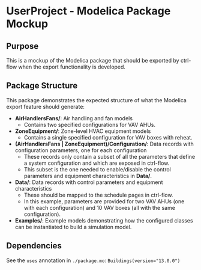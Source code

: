 # UserProject - Modelica Package Mockup

## Purpose

This is a mockup of the Modelica package that should be exported by ctrl-flow when the export functionality is developed.

## Package Structure

This package demonstrates the expected structure of what the Modelica export feature should generate:

- **AirHandlersFans/**: Air handling and fan models
  - Contains two specified configurations for VAV AHUs.
- **ZoneEquipment/**: Zone-level HVAC equipment models
  - Contains a single specified configuration for VAV boxes with reheat.
- **(AirHandlersFans | ZoneEquipment)/Configuration/**: Data records with configuration parameters, one for each configuration
  - These records only contain a subset of all the parameters that define a system configuration and which are exposed in ctrl-flow.
  - This subset is the one needed to enable/disable the control parameters and equipment characteristics in **Data/**.
- **Data/**: Data records with control parameters and equipment characteristics
  - These should be mapped to the schedule pages in ctrl-flow.
  - In this example, parameters are provided for two VAV AHUs (one with each configuration) and 10 VAV boxes (all with the same configuration).
- **Examples/**: Example models demonstrating how the configured classes can be instantiated to build a simulation model.

## Dependencies

See the `uses` annotation in `./package.mo`: `Buildings(version="13.0.0")`

